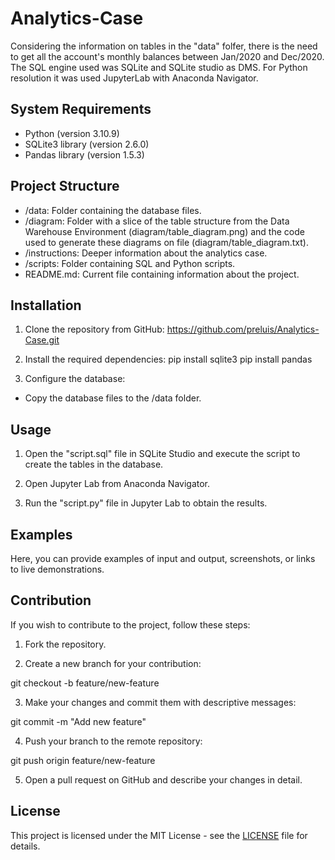 # Analytics-Case
 
Considering the information on tables in the "data" folfer, there is the need to get all the account's monthly balances between Jan/2020 and Dec/2020.
The SQL engine used was SQLite and SQLite studio as DMS.
For Python resolution it was used JupyterLab with Anaconda Navigator.
 
 
## System Requirements

- Python (version 3.10.9)
- SQLite3 library (version 2.6.0)
- Pandas library (version 1.5.3)

## Project Structure

- /data: Folder containing the database files.
- /diagram: Folder with a slice of the table structure from the Data Warehouse Environment (diagram/table_diagram.png) and the code used to generate these diagrams on file (diagram/table_diagram.txt).
- /instructions: Deeper information about the analytics case.
- /scripts: Folder containing SQL and Python scripts.
- README.md: Current file containing information about the project.

## Installation

1. Clone the repository from GitHub:
https://github.com/preluis/Analytics-Case.git
2. Install the required dependencies:
pip install sqlite3
pip install pandas

3. Configure the database:

- Copy the database files to the /data folder.

## Usage

1. Open the "script.sql" file in SQLite Studio and execute the script to create the tables in the database.

2. Open Jupyter Lab from Anaconda Navigator.

3. Run the "script.py" file in Jupyter Lab to obtain the results.

## Examples

Here, you can provide examples of input and output, screenshots, or links to live demonstrations.

## Contribution

If you wish to contribute to the project, follow these steps:

1. Fork the repository.

2. Create a new branch for your contribution:

git checkout -b feature/new-feature

3. Make your changes and commit them with descriptive messages:

git commit -m "Add new feature"

4. Push your branch to the remote repository:

git push origin feature/new-feature

5. Open a pull request on GitHub and describe your changes in detail.

## License

This project is licensed under the MIT License - see the [LICENSE](LICENSE) file for details.




